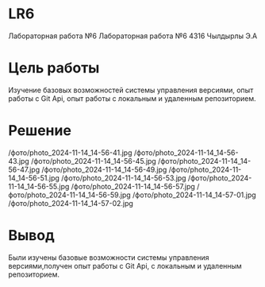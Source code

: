 # LR6
Лабораторная работа №6
Лабораторная работа №6 4316 Чылдырлы Э.А
# Цель работы
Изучение базовых возможностей системы управления версиями, опыт работы с Git Api, опыт работы с локальным и удаленным репозиторием.
# Решение 
/фото/photo_2024-11-14_14-56-41.jpg
/фото/photo_2024-11-14_14-56-43.jpg
/фото/photo_2024-11-14_14-56-45.jpg
/фото/photo_2024-11-14_14-56-47.jpg
/фото/photo_2024-11-14_14-56-49.jpg
/фото/photo_2024-11-14_14-56-51.jpg
/фото/photo_2024-11-14_14-56-53.jpg
/фото/photo_2024-11-14_14-56-55.jpg
/фото/photo_2024-11-14_14-56-57.jpg
/фото/photo_2024-11-14_14-56-59.jpg
/фото/photo_2024-11-14_14-57-01.jpg
/фото/photo_2024-11-14_14-57-02.jpg
# Вывод
Были изучены базовые возможности системы управления версиями,получен опыт работы с Git Api, с локальным и удаленным репозиторием.
